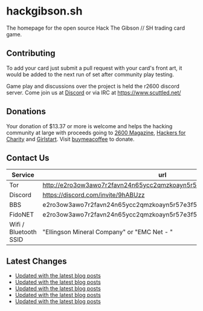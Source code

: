# hackgibson.sh
The homepage for the open source Hack The Gibson // SH trading card game.


## Contributing

To add your card just submit a pull request with your card's front art, it would be added to the next run of set after community play testing.

Game play and discussions over the project is held the r2600 discord server. Come join us at [Discord](https://discord.com/invite/9hABUzz) or via IRC at https://www.scuttled.net/


## Donations

Your donation of $13.37 or more is welcome and helps the hacking community at large with proceeds going to [2600 Magazine](https://2600.com/), [Hackers for Charity](https://hackersforcharity.org) and [Girlstart](https://girlstart.org).  Visit [buymeacoffee](https://www.buymeacoffee.com/hackgibson.sh) to donate.


## Contact Us

Service | url
-|-
Tor | http://e2ro3ow3awo7r2favn24n65ycc2qmzkoayn5r57e3f56nvjwdcgg32ad.onion
Discord | https://discord.com/invite/9hABUzz
BBS | e2ro3ow3awo7r2favn24n65ycc2qmzkoayn5r57e3f56nvjwdcgg32ad.onion:23
FidoNET | e2ro3ow3awo7r2favn24n65ycc2qmzkoayn5r57e3f56nvjwdcgg32ad.onion:24554
Wifi / Bluetooth SSID | "Ellingson Mineral Company" or "EMC Net - <fidonet address>"

## Latest Changes
<!-- BLOG-POST-LIST:START -->
- [Updated with the latest blog posts](https://github.com/DFW2600/hackgibson.sh/commit/0bb1f7f1b94e663edbba11bb57ccf036fb74ecc7)
- [Updated with the latest blog posts](https://github.com/DFW2600/hackgibson.sh/commit/1b417903e8f77f34e2abbb5096d6ff2e9462b91e)
- [Updated with the latest blog posts](https://github.com/DFW2600/hackgibson.sh/commit/1b5d6ef9982059b27375185cb1f3559e2b5b535a)
- [Updated with the latest blog posts](https://github.com/DFW2600/hackgibson.sh/commit/87327798f564e7663a0329c7ca23fb1feacf7294)
- [Updated with the latest blog posts](https://github.com/DFW2600/hackgibson.sh/commit/4ccbab1fa8ebc709c9ab5e0493240d8230fa13cb)
<!-- BLOG-POST-LIST:END -->
